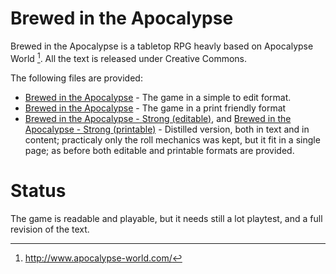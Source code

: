 
# Brewed in the Apocalypse

Brewed in the Apocalypse is a tabletop RPG heavly based on Apocalypse World
[^1]. All the text is released under Creative Commons.

The following files are provided:
- [Brewed in the Apocalypse](bita.md) - The game in a simple to edit format.
- [Brewed in the Apocalypse](https://github.com/pocomane/brewed-in-the-apocalypse/releases/latest/download/bita.pdf) -
  The game in a print friendly format
- [Brewed in the Apocalypse - Strong (editable)](bita-strong.md), and
  [Brewed in the Apocalypse - Strong (printable)](https://github.com/pocomane/brewed-in-the-apocalypse/releases/latest/download/bita-strong.pdf) -
  Distilled version, both in text and in content; practicaly only the roll
  mechanics was kept, but it fit in a single page; as before both editable and
  printable formats are provided. 

[^1]: http://www.apocalypse-world.com/

# Status

The game is readable and playable, but it needs still a lot playtest, and a
full revision of the text.

